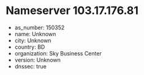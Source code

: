 # Nameserver 103.17.176.81

* as_number: 150352
* name: Unknown
* city: Unknown
* country: BD
* organization: Sky Business Center
* version: Unknown
* dnssec: true
